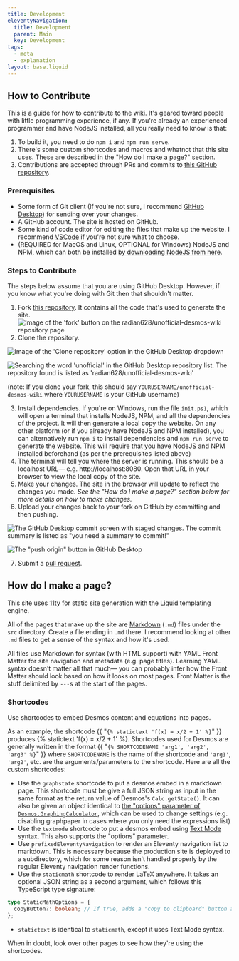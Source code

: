 ```yaml
---
title: Development
eleventyNavigation:
  title: Development
  parent: Main
  key: Development
tags:
  - meta
  - explanation
layout: base.liquid
---
```


## How to Contribute

This is a guide for how to contribute to the wiki. It's geared toward people with little programming experience, if any. If you're already an experienced programmer and have NodeJS installed, all you really need to know is that:

1. To build it, you need to do `npm i` and `npm run serve`.
2. There's some custom shortcodes and macros and whatnot that this site uses. These are described in the "How do I make a page?" section.
3. Contributions are accepted through PRs and commits to [this GitHub repository](https://github.com/radian628/unofficial-desmos-wiki).

### Prerequisites

- Some form of Git client (If you're not sure, I recommend [GitHub Desktop](https://desktop.github.com/)) for sending over your changes.
- A GitHub account. The site is hosted on GitHub.
- Some kind of code editor for editing the files that make up the website. I recommend [VSCode](https://code.visualstudio.com/) if you're not sure what to choose.
- (REQUIRED for MacOS and Linux, OPTIONAL for Windows) NodeJS and NPM, which can both be installed [by downloading NodeJS from here](https://nodejs.org/).

### Steps to Contribute

The steps below assume that you are using GitHub Desktop. However, if you know what you're doing with Git then that shouldn't matter.

1. Fork [this repository](https://github.com/radian628/unofficial-desmos-wiki). It contains all the code that's used to generate the site.
   ![Image of the 'fork' button on the radian628/unofficial-desmos-wiki repository page](../../img/meta/fork.png)
2. Clone the repository.

<div class="side-by-side">

![Image of the 'Clone repository' option in the GitHub Desktop dropdown](../../img/meta/clone1.png)

![Searching the word 'unofficial' in the GitHub Desktop repository list. The repository found is listed as 'radian628/unofficial-desmos-wiki'](../../img/meta/clone2.png)

</div>

(note: If you clone your fork, this should say `YOURUSERNAME/unofficial-desmos-wiki` where `YOURUSERNAME` is your GitHub username)

3. Install dependencies. If you're on Windows, run the file `init.ps1`, which will open a terminal that installs NodeJS, NPM, and all the dependencies of the project. It will then generate a local copy the website.
   On any other platform (or if you already have NodeJS and NPM installed), you can alternatively run `npm i` to install dependencies and `npm run serve` to generate the website. This will require that you have NodeJS and NPM installed beforehand (as per the prerequisites listed above)
4. The terminal will tell you where the server is running. This should be a localhost URL&mdash; e.g. http://localhost:8080. Open that URL in your browser to view the local copy of the site.
5. Make your changes. The site in the browser will update to reflect the changes you made. _See the "How do I make a page?" section below for more details on how to make changes._
6. Upload your changes back to your fork on GitHub by committing and then pushing.
<div class="side-by-side">

![The GitHub Desktop commit screen with staged changes. The commit summary is listed as "you need a summary to commit!"](../../img/meta/commit.png)

![The "push origin" button in GitHub Desktop](../../img/meta/push.png)

</div>

7. Submit a [pull request](https://docs.github.com/en/pull-requests/collaborating-with-pull-requests/proposing-changes-to-your-work-with-pull-requests/about-pull-requests).

## How do I make a page?

This site uses [11ty](https://11ty.dev/) for static site generation with the [Liquid](https://shopify.github.io/liquid/) templating engine.

All of the pages that make up the site are [Markdown](https://www.markdownguide.org/) (`.md`) files under the `src` directory. Create a file ending in `.md` there. I recommend looking at other `.md` files to get a sense of the syntax and how it's used.

All files use Markdown for syntax (with HTML support) with YAML Front Matter for site navigation and metadata (e.g. page titles). Learning YAML syntax doesn't matter all that much&mdash; you can probably infer how the Front Matter should look based on how it looks on most pages. Front Matter is the stuff delimited by `---`s at the start of the pages.

### Shortcodes

Use shortcodes to embed Desmos content and equations into pages.

As an example, the shortcode {{ "`{% statictext 'f(x) = x/2 + 1' %}`" }} produces {% statictext 'f(x) = x/2 + 1' %}. Shortcodes used for Desmos are generally written in the format {{ "`{% SHORTCODENAME 'arg1', 'arg2', 'arg3' %}`" }} where `SHORTCODENAME` is the name of the shortcode and `'arg1'`, `'arg2'`, etc. are the arguments/parameters to the shortcode. Here are all the custom shortcodes:

- Use the `graphstate` shortcode to put a desmos embed in a markdown page. This shortcode must be give a full JSON string as input in the same format as the return value of Desmos's `Calc.getState()`. It can also be given an object identical to [the "options" parameter of `Desmos.GraphingCalculator`](https://www.desmos.com/api/v1.9/docs/index.html#document-graphing-calculator-constructor), which can be used to change settings (e.g. disabling graphpaper in cases where you only need the expressions list)
- Use the `textmode` shortcode to put a desmos embed using [Text Mode](https://www.desmodder.com/text-mode/) syntax. This also supports the "options" parameter.
- Use `prefixedEleventyNavigation` to render an Eleventy navigation list to markdown. This is necessary because the production site is deployed to a subdirectory, which for some reason isn't handled properly by the regular Eleventy navigation render functions.
- Use the `staticmath` shortcode to render LaTeX anywhere. It takes an optional JSON string as a second argument, which follows this TypeScript type signature:

```ts
type StaticMathOptions = {
  copyButton?: boolean; // If true, adds a "copy to clipboard" button attached to the math field.
};
```

- `statictext` is identical to `staticmath`, except it uses Text Mode syntax.

When in doubt, look over other pages to see how they're using the shortcodes.
